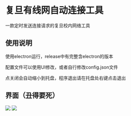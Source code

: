 # 复旦有线网自动连接工具  
一款定时发送连接请求的复旦校内网络工具
## 使用说明
使用electron运行，release中有完整含electron的版本  

配置文件可以使用UI修改，或者自行修改config.json文件  

点关闭会自动缩小到托盘，程序退出请在托盘处右键点击退出
## 界面（丑得要死）
![](image/1.png) ![](image/2.png)

